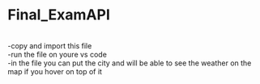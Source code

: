 # Final_ExamAPI
<br> -copy and import this file
<br> -run the file on youre vs code
<br> -in the file you can put the city and will be able to see the weather on the map if you hover on top of it
